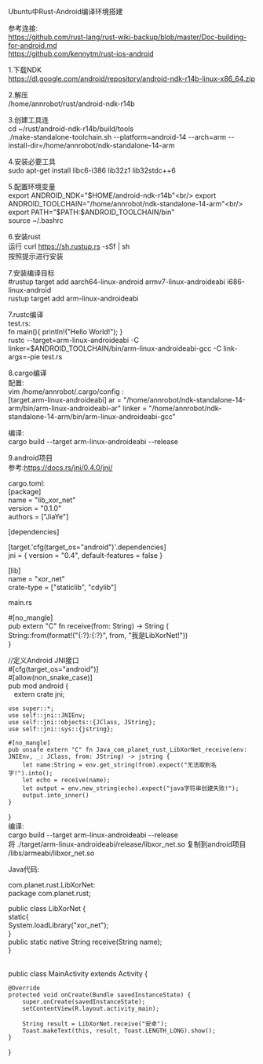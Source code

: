 Ubuntu中Rust-Android编译环境搭建<br/>

参考连接:<br/>
https://github.com/rust-lang/rust-wiki-backup/blob/master/Doc-building-for-android.md<br/>
https://github.com/kennytm/rust-ios-android<br/>

1.下载NDK<br/>
	https://dl.google.com/android/repository/android-ndk-r14b-linux-x86_64.zip<br/>

2.解压<br/>
	/home/annrobot/rust/android-ndk-r14b<br/>

3.创建工具连<br/>
	cd ~/rust/android-ndk-r14b/build/tools<br/>
	./make-standalone-toolchain.sh --platform=android-14 --arch=arm --install-dir=/home/annrobot/ndk-standalone-14-arm<br/>

4.安装必要工具<br/>
	sudo apt-get install libc6-i386 lib32z1 lib32stdc++6<br/>

5.配置环境变量<br/>
	export ANDROID_NDK="$HOME/android-ndk-r14b"<br/>
	export ANDROID_TOOLCHAIN="/home/annrobot/ndk-standalone-14-arm"<br/>
	export PATH="$PATH:$ANDROID_TOOLCHAIN/bin"<br/>
	source ~/.bashrc<br/>
	
6.安装rust<br/>
运行 curl https://sh.rustup.rs -sSf | sh<br/>
按照提示进行安装<br/>

7.安装编译目标<br/>
#rustup target add aarch64-linux-android armv7-linux-androideabi i686-linux-android<br/>
rustup target add arm-linux-androideabi<br/>

7.rustc编译<br/>
test.rs:<br/>
fn main(){
    println!("Hello World!");
}
<br/>
rustc --target=arm-linux-androideabi -C linker=$ANDROID_TOOLCHAIN/bin/arm-linux-androideabi-gcc -C link-args=-pie test.rs

8.cargo编译<br/>
配置:<br/>
vim /home/annrobot/.cargo/config :<br/>
[target.arm-linux-androideabi]
ar = "/home/annrobot/ndk-standalone-14-arm/bin/arm-linux-androideabi-ar"
linker = "/home/annrobot/ndk-standalone-14-arm/bin/arm-linux-androideabi-gcc"

编译:<br/>
cargo build --target arm-linux-androideabi --release<br/>

9.android项目<br/>
参考:https://docs.rs/jni/0.4.0/jni/<br/>

cargo.toml:<br/>
[package]<br/>
name = "lib_xor_net"<br/>
version = "0.1.0"<br/>
authors = ["JiaYe"]<br/>

[dependencies]<br/>

[target.'cfg(target_os="android")'.dependencies]<br/>
jni = { version = "0.4", default-features = false }<br/>

[lib]<br/>
name = "xor_net"<br/>
crate-type = ["staticlib", "cdylib"]<br/>


main.rs<br/>

#[no_mangle]<br/>
pub extern "C" fn receive(from: String) -> String {<br/>
    String::from(format!("{:?}:{:?}", from, "我是LibXorNet!"))<br/>
}<br/>

//定义Android JNI接口<br/>
#[cfg(target_os="android")]<br/>
#[allow(non_snake_case)]<br/>
pub mod android {<br/>
    extern crate jni;

    use super::*;
    use self::jni::JNIEnv;
    use self::jni::objects::{JClass, JString};
    use self::jni::sys::{jstring};

    #[no_mangle]
    pub unsafe extern "C" fn Java_com_planet_rust_LibXorNet_receive(env: JNIEnv, _: JClass, from: JString) -> jstring {
        let name:String = env.get_string(from).expect("无法取到名字!").into();
        let echo = receive(name);
        let output = env.new_string(echo).expect("java字符串创建失败!");
        output.into_inner()
    }
}
<br/>
编译:<br/>
cargo build --target arm-linux-androideabi --release<br/>
将 ./target/arm-linux-androideabi/release/libxor_net.so 复制到android项目 /libs/armeabi/libxor_net.so<br/>

Java代码:<br/>

com.planet.rust.LibXorNet:<br/>
package com.planet.rust;<br/>

public class LibXorNet {<br/>
	static{<br/>
		System.loadLibrary("xor_net");<br/>
	}<br/>
	public static native String receive(String name);<br/>
}<br/>

<br/>
public class MainActivity extends Activity {

	@Override
	protected void onCreate(Bundle savedInstanceState) {
		super.onCreate(savedInstanceState);
		setContentView(R.layout.activity_main);
		
		String result = LibXorNet.receive("安卓");
		Toast.makeText(this, result, Toast.LENGTH_LONG).show();
	}
}

